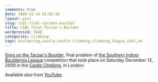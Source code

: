 ```yaml
---
comments: true
date: 2009-12-14 01:02:16
layout: post
slug: sibl-final-tarzans-boulder
title: SIBL Final Tarzan's Boulder
wordpressid: 1648
categories: climbing
tags: bouldering,castle,castle climbing,climbing,league,sibl,uk
---
```


[Greg on the Tarzan's Boulder](http://vimeo.com/8158790), final problem of [the Southern Indoor Bouldering League](http://www.sibl.co.uk/) competition that took place on Saturday December 12, 2009 in the [Castle Climbing](http://www.castle-climbing.co.uk/), in London:









Available also from [YouTube](http://www.youtube.com/watch?v=yX83VwiJgWg).
